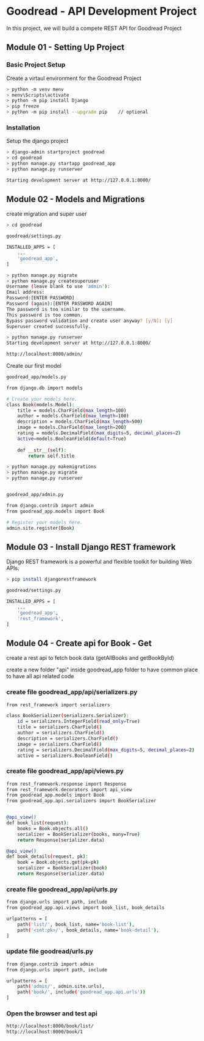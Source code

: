 # Goodread - API Development Project

In this project, we will build a compete REST API for Goodread Project

## Module 01 - Setting Up Project

### Basic Project Setup

Create a virtaul environment for the Goodread Project

```bash
> python -m venv menv
> menv\Scripts\activate
> python -m pip install Django
> pip freeze
> python -m pip install --upgrade pip    // optional
```

### Installation

Setup the django project

```bash
> django-admin startproject goodread
> cd goodread
> python manage.py startapp goodread_app
> python manage.py runserver

Starting development server at http://127.0.0.1:8000/
```


## Module 02 - Models and Migrations

create migration and super user

```bash
> cd goodread

goodread/settings.py

INSTALLED_APPS = [
    ...
    'goodread_app',
]

> python manage.py migrate
> python manage.py createsuperuser
Username (leave blank to use 'admin'):
Email address:
Password:[ENTER PASSWORD]
Password (again):[ENTER PASSWORD AGAIN]
The password is too similar to the username.
This password is too common.
Bypass password validation and create user anyway? [y/N]: [y]
Superuser created successfully.

> python manage.py runserver
Starting development server at http://127.0.0.1:8000/

http://localhost:8000/admin/
```


Create our first model

```bash
goodread_app/models.py

from django.db import models

# Create your models here.
class Book(models.Model):
    title = models.CharField(max_length=100)
    author = models.CharField(max_length=100)
    description = models.CharField(max_length=500)
    image = models.CharField(max_length=200)
    rating = models.DecimalField(max_digits=5, decimal_places=2)
    active=models.BooleanField(default=True)
    
    def __str__(self):
        return self.title

> python manage.py makemigrations
> python manage.py migrate
> python manage.py runserver


goodread_app/admin.py

from django.contrib import admin
from goodread_app.models import Book

# Register your models here.
admin.site.register(Book)
```


## Module 03 - Install Django REST framework

Django REST framework is a powerful and flexible toolkit for building Web APIs.

```bash
> pip install djangorestframework

goodread/settings.py

INSTALLED_APPS = [
    ...
    'goodread_app',
    'rest_framework',
]
```


## Module 04 - Create api for Book - Get

create a rest api to fetch book data (getAllBooks and getBookById)

create a new folder "api" inside goodread_app folder to have common place to have all api related code

### create file goodread_app/api/serializers.py

```bash
from rest_framework import serializers

class BookSerializer(serializers.Serializer):
    id = serializers.IntegerField(read_only=True)
    title = serializers.CharField()
    author = serializers.CharField()
    description = serializers.CharField()
    image = serializers.CharField()
    rating = serializers.DecimalField(max_digits=5, decimal_places=2)
    active = serializers.BooleanField()
```

### create file goodread_app/api/views.py 

```bash
from rest_framework.response import Response
from rest_framework.decorators import api_view
from goodread_app.models import Book
from goodread_app.api.serializers import BookSerializer


@api_view()
def book_list(request):
    books = Book.objects.all()
    serializer = BookSerializer(books, many=True)
    return Response(serializer.data)

@api_view()
def book_details(request, pk):
    book = Book.objects.get(pk=pk)
    serializer = BookSerializer(book)
    return Response(serializer.data)
```

### create file goodread_app/api/urls.py

```bash
from django.urls import path, include
from goodread_app.api.views import book_list, book_details

urlpatterns = [
    path('list/', book_list, name='book-list'),
    path('<int:pk>/', book_details, name='book-detail'),
]
```

### update file goodread/urls.py

```bash
from django.contrib import admin
from django.urls import path, include

urlpatterns = [
    path('admin/', admin.site.urls),
    path('book/', include('goodread_app.api.urls'))
]
```

### Open the browser and test api
```bash
http://localhost:8000/book/list/
http://localhost:8000/book/1
```